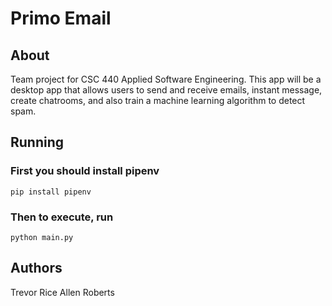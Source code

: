 # Primo Email

## About
Team project for CSC 440 Applied Software Engineering. This app will be a desktop app that allows users to send and receive emails, instant message, create chatrooms, and also train a machine learning algorithm to detect spam.

## Running
### First you should install pipenv
```
pip install pipenv
```
### Then to execute, run
```
python main.py
```
## Authors
Trevor Rice
Allen Roberts


